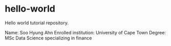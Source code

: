 # hello-world
Hello world tutorial repository.

Name: Soo Hyung Ahn
Enrolled institution: University of Cape Town
Degree: MSc Data Science specializing in finance
